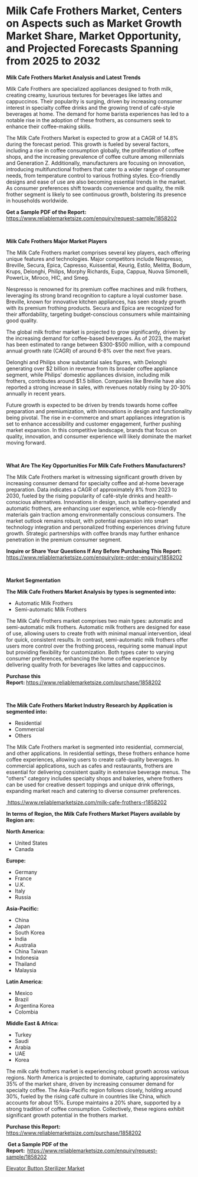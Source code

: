 <p><h1>Milk Cafe Frothers Market, Centers on Aspects such as Market Growth Market Share, Market Opportunity, and Projected Forecasts Spanning from 2025 to 2032</h1></p><p><strong>Milk Cafe Frothers Market Analysis and Latest Trends</strong></p>
<p><p>Milk Cafe Frothers are specialized appliances designed to froth milk, creating creamy, luxurious textures for beverages like lattes and cappuccinos. Their popularity is surging, driven by increasing consumer interest in specialty coffee drinks and the growing trend of café-style beverages at home. The demand for home barista experiences has led to a notable rise in the adoption of these frothers, as consumers seek to enhance their coffee-making skills. </p><p>The Milk Cafe Frothers Market is expected to grow at a CAGR of 14.8% during the forecast period. This growth is fueled by several factors, including a rise in coffee consumption globally, the proliferation of coffee shops, and the increasing prevalence of coffee culture among millennials and Generation Z. Additionally, manufacturers are focusing on innovation, introducing multifunctional frothers that cater to a wider range of consumer needs, from temperature control to various frothing styles. Eco-friendly designs and ease of use are also becoming essential trends in the market. As consumer preferences shift towards convenience and quality, the milk frother segment is likely to see continuous growth, bolstering its presence in households worldwide.</p></p>
<p><strong>Get a Sample PDF of the Report:&nbsp;</strong> <a href="https://www.reliablemarketsize.com/enquiry/request-sample/1858202?utm_campaign=3104&utm_medium=2&utm_source=Github&utm_content=ia&utm_term=05042025&utm_id=milk-cafe-frothers">https://www.reliablemarketsize.com/enquiry/request-sample/1858202</a></p>
<p>&nbsp;</p>
<p><strong>Milk Cafe Frothers Major Market Players</strong></p>
<p><p>The Milk Cafe Frothers market comprises several key players, each offering unique features and technologies. Major competitors include Nespresso, Breville, Secura, Epica, Capresso, Kuissential, Keurig, Estilo, Melitta, Bodum, Krups, Delonghi, Philips, Morphy Richards, Eupa, Cappua, Nuova Simonelli, PowerLix, Miroco, HIC, and Smeg.</p><p>Nespresso is renowned for its premium coffee machines and milk frothers, leveraging its strong brand recognition to capture a loyal customer base. Breville, known for innovative kitchen appliances, has seen steady growth with its premium frothing products. Secura and Epica are recognized for their affordability, targeting budget-conscious consumers while maintaining good quality.</p><p>The global milk frother market is projected to grow significantly, driven by the increasing demand for coffee-based beverages. As of 2023, the market has been estimated to range between $300-$500 million, with a compound annual growth rate (CAGR) of around 6-8% over the next five years.</p><p>Delonghi and Philips show substantial sales figures, with Delonghi generating over $2 billion in revenue from its broader coffee appliance segment, while Philips' domestic appliances division, including milk frothers, contributes around $1.5 billion. Companies like Breville have also reported a strong increase in sales, with revenues notably rising by 20-30% annually in recent years.</p><p>Future growth is expected to be driven by trends towards home coffee preparation and premiumization, with innovations in design and functionality being pivotal. The rise in e-commerce and smart appliances integration is set to enhance accessibility and customer engagement, further pushing market expansion. In this competitive landscape, brands that focus on quality, innovation, and consumer experience will likely dominate the market moving forward.</p></p>
<p>&nbsp;</p>
<p><strong>What Are The Key Opportunities For Milk Cafe Frothers Manufacturers?</strong></p>
<p><p>The Milk Cafe Frothers market is witnessing significant growth driven by increasing consumer demand for specialty coffee and at-home beverage preparation. Data indicates a CAGR of approximately 8% from 2023 to 2030, fueled by the rising popularity of café-style drinks and health-conscious alternatives. Innovations in design, such as battery-operated and automatic frothers, are enhancing user experience, while eco-friendly materials gain traction among environmentally conscious consumers. The market outlook remains robust, with potential expansion into smart technology integration and personalized frothing experiences driving future growth. Strategic partnerships with coffee brands may further enhance penetration in the premium consumer segment.</p></p>
<p><strong>Inquire or Share Your Questions If Any Before Purchasing This Report:</strong> <a href="https://www.reliablemarketsize.com/enquiry/pre-order-enquiry/1858202?utm_campaign=3104&utm_medium=2&utm_source=Github&utm_content=ia&utm_term=05042025&utm_id=milk-cafe-frothers">https://www.reliablemarketsize.com/enquiry/pre-order-enquiry/1858202</a></p>
<p>&nbsp;</p>
<p><strong>Market Segmentation</strong></p>
<p><strong>The Milk Cafe Frothers Market Analysis by types is segmented into:</strong></p>
<p><ul><li>Automatic Milk Frothers</li><li>Semi-automatic Milk Frothers</li></ul></p>
<p><p>The Milk Café Frothers market comprises two main types: automatic and semi-automatic milk frothers. Automatic milk frothers are designed for ease of use, allowing users to create froth with minimal manual intervention, ideal for quick, consistent results. In contrast, semi-automatic milk frothers offer users more control over the frothing process, requiring some manual input but providing flexibility for customization. Both types cater to varying consumer preferences, enhancing the home coffee experience by delivering quality froth for beverages like lattes and cappuccinos.</p></p>
<p><strong>Purchase this Report:&nbsp;</strong><a href="https://www.reliablemarketsize.com/purchase/1858202?utm_campaign=3104&utm_medium=2&utm_source=Github&utm_content=ia&utm_term=05042025&utm_id=milk-cafe-frothers">https://www.reliablemarketsize.com/purchase/1858202</a></p>
<p>&nbsp;</p>
<p><strong>The Milk Cafe Frothers Market Industry Research by Application is segmented into:</strong></p>
<p><ul><li>Residential</li><li>Commercial</li><li>Others</li></ul></p>
<p><p>The Milk Cafe Frothers market is segmented into residential, commercial, and other applications. In residential settings, these frothers enhance home coffee experiences, allowing users to create café-quality beverages. In commercial applications, such as cafes and restaurants, frothers are essential for delivering consistent quality in extensive beverage menus. The "others" category includes specialty shops and bakeries, where frothers can be used for creative dessert toppings and unique drink offerings, expanding market reach and catering to diverse consumer preferences.</p></p>
<p><a href="https://www.reliablemarketsize.com/milk-cafe-frothers-r1858202?utm_campaign=3104&utm_medium=2&utm_source=Github&utm_content=ia&utm_term=05042025&utm_id=milk-cafe-frothers">&nbsp;https://www.reliablemarketsize.com/milk-cafe-frothers-r1858202</a></p>
<p><strong>In terms of Region, the Milk Cafe Frothers Market Players available by Region are:</strong></p>
<p>
    <p> <strong> North America: </strong>
        <ul>
            <li>United States</li>
            <li>Canada</li>
        </ul>
        </p> 
    <p> <strong> Europe: </strong>
        <ul>
            <li>Germany</li>
            <li>France</li>
            <li>U.K.</li>
            <li>Italy</li>
            <li>Russia</li>
        </ul>
        </p> 
    <p> <strong> Asia-Pacific: </strong>
        <ul>
            <li>China</li>
            <li>Japan</li>
            <li>South Korea</li>
            <li>India</li>
            <li>Australia</li>
            <li>China Taiwan</li>
            <li>Indonesia</li>
            <li>Thailand</li>
            <li>Malaysia</li>
        </ul>
        </p> 
    <p> <strong> Latin America: </strong>
        <ul>
            <li>Mexico</li>
            <li>Brazil</li>
            <li>Argentina Korea</li>
            <li>Colombia</li>
        </ul>
        </p> 
    <p> <strong> Middle East & Africa: </strong>
        <ul>
            <li>Turkey</li>
            <li>Saudi</li>
            <li>Arabia</li>
            <li>UAE</li>
            <li>Korea</li>
        </ul>
    </p>
    </p>
<p><p>The milk café frothers market is experiencing robust growth across various regions. North America is projected to dominate, capturing approximately 35% of the market share, driven by increasing consumer demand for specialty coffee. The Asia-Pacific region follows closely, holding around 30%, fueled by the rising café culture in countries like China, which accounts for about 15%. Europe maintains a 20% share, supported by a strong tradition of coffee consumption. Collectively, these regions exhibit significant growth potential in the frothers market.</p></p>
<p><strong>Purchase this Report: </strong><a href="https://www.reliablemarketsize.com/purchase/1858202?utm_campaign=3104&utm_medium=2&utm_source=Github&utm_content=ia&utm_term=05042025&utm_id=milk-cafe-frothers">https://www.reliablemarketsize.com/purchase/1858202</a></p>
<p>&nbsp;<strong>Get a Sample PDF of the Report:&nbsp;&nbsp;</strong><a href="https://www.reliablemarketsize.com/enquiry/request-sample/1858202?utm_campaign=3104&utm_medium=2&utm_source=Github&utm_content=ia&utm_term=05042025&utm_id=milk-cafe-frothers">https://www.reliablemarketsize.com/enquiry/request-sample/1858202</a></p>
<p><strong></strong></p>
<p><p><a href="https://github.com/bulkagumanvv/Market-Research-Report-List-1/blob/main/elevator-button-sterilizer-market.md?utm_campaign=3104&utm_medium=2&utm_source=Github&utm_content=ia&utm_term=05042025&utm_id=milk-cafe-frothers">Elevator Button Sterilizer Market</a></p></p>